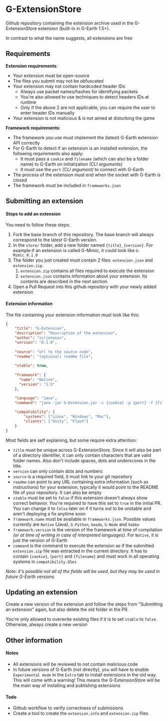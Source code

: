 # G-ExtensionStore

Github repository containing the extension archive used in the G-ExtensionStore extension (built-in in G-Earth 1.5+).

In contrast to what the name suggests, all extensions are free

## Requirements
**Extension requirements**:

* Your extension must be open-source
* The files you submit may not be obfuscated
* Your extension may not contain hardcoded header IDs
   * Always use packet names/hashes for identifying packets
   * You're also allowed to use techniques to detect headers IDs at runtime
   * Only if the above 2 are not applicable, you can require the user to enter header IDs manually
* Your extension is not malicious & is not aimed at disturbing the game

**Framework requirements**:
* The framework you use must implement the (latest) G-Earth extension API correctly
* For G-Earth to detect if an extension is an installed extension, the following requirements also apply:
    * It must pass a `cookie` and `filename` (which can also be a folder name) to G-Earth on initialization *(CLI arguments)*
    * It must use the `port` *(CLI argument)* to connect with G-Earth
* The process of the extension must end when the socket with G-Earth is closed
* The framework must be included in `frameworks.json`

## Submitting an extension

#### Steps to add an extension

You need to follow these steps:
1. Fork the base branch of this repository. The base branch will always correspond to the latest G-Earth version.
2. In the `store/` folder, add a new folder named `{title}_{version}`. For example if an extension is called G-Mimic, it could look like `G-Mimic_0.1.0`
3. The folder you just created must contain 2 files: `extension.json` and `extension.zip`.
    1. `extension.zip` contains all files required to execute the extension
    2. `extension.json` contains information about your extension. Its contents are described in the next section.
4. Open a Pull Request into this github repository with your newly added extension


#### Extension information
The file containing your extension information must look like this:
```json
{
    "title": "G-Extension",
    "description": "Description of the extension",
    "author": "sirjonasxx",
    "version": "0.1.0",
    
    "source": "Url to the source code",
    "readme": "(optional) readme file",
    
    "stable": true,
    
    "framework": {
      "name": "Native",
      "version": "1.5"
    },

    "language": "Java",
    "command": "java -jar G-Extension.jar -c {cookie} -p {port} -f {filename}",
    
    "compatibility": {
        "systems": ["Linux", "Windows", "Mac"],
        "clients": ["Unity", "Flash"]
    }
}
```
Most fields are self explaining, but some require extra attention:
* `title` must be unique across G-ExtensionStore. Since it will also be part of a directory identifier, it can only contain characters that are valid folder names. Also don't include spaces, dots and underscores in the title.
* `version` can only contain dots and numbers
* `source` is a required field, it must link to your git repository
* `readme` can point to any URL containing extra information (such as instructions) for your extension, typically it would point to the README file of your repository. It can also be empty
* `stable` must be set to `false` if this extension doesn't always show correct behavior. You're required to have this set to `true` in the initial PR. You can change it to `false` later on if it turns out to be unstable and aren't deploying a fix anytime soon
* `framework.name` must be available in `frameworks.json`. Possible values currently are `Native` (Java), `G-Python`, `Geode`, `G-Node` and `Xabbo`
* `framework.version` is the version of the framework at time of compilation *(or at time of writing in case of interpreted languages)*. For `Native`, it is just the version of G-Earth
* `command` is the command to execute the extension as if the submitted `extension.zip` file was extracted in the current directory. It has to contain `{cookie}`, `{port}` and `{filename}` and must work in all operating systems in `compatibility.OSes`

*Note: it's possible not all of the fields will be used, but they may be used in future G-Earth versions*


## Updating an extension

Create a new version of the extension and follow the steps from "Submitting an extension" again, but also delete the old folder in the PR.

You're only allowed to overwrite existing files if it is to set `stable` to `false`. Otherwise, always create a new version


## Other information

#### Notes
* All extensions will be reviewed to not contain malicious code
* In future versions of G-Earth (not directly), you will have to enable `Experimental mode` in the `Extra` tab to install extensions in the old way. This will come with a warning! This means the G-ExtensionStore will be the main way of installing and publishing extensions

#### Todo
* Github workflow to verify correctness of submissions
* Create a tool to create the `extension.info` and `extension.zip` files
